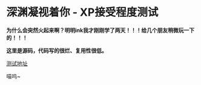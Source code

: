 # 深渊凝视着你 - XP接受程度测试

**为什么会突然火起来啊？明明ink我才刚刚学了两天！！！给几个朋友稍微玩一下的！！！**

**这里是源码，代码写的很烂、复用性很低。**

[测试地址](http://note.one.rbq.today/xp/)

喵呜~

